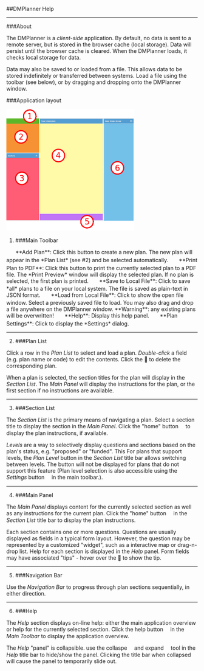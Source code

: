 ##DMPlanner Help

---

###About

The DMPlanner is a *client-side* application. By default, no data is sent to a remote server, but is
stored in the browser cache (local storage). Data will persist until the browser cache is cleared.
When the DMPlanner loads, it checks local storage for data.

Data may also be saved to or loaded from a file. This allows data to be stored indefinitely or transferred
between systems. Load a file using the toolbar (see below), or by dragging and dropping onto the DMPlanner window.

###Application layout

![DMPlanner layout](resources/doc/images/layout.png "DMPlanner layout")

1. ###Main Toolbar
  <div class="x-tool x-panel-header-light" style="vertical-align:middle;width:20px;height:20px;text-align:center;padding-top:1px;display:inline-block;border:0;background-color:inherit"><img style="opacity:1;background-color:inherit" role="presentation" src="data:image/gif;base64,R0lGODlhAQABAID/AMDAwAAAACH5BAEAAAAALAAAAAABAAEAAAICRAEAOw==" class="x-tool-img x-tool-plus"></div>
  **Add Plan**: Click this button to create a new plan. The new plan will appear in the *Plan List* (see #2) and be selected automatically.

  <div class="x-tool x-panel-header-light" style="vertical-align:middle;width:20px;height:20px;text-align:center;padding-top:1px;display:inline-block;border:0;background-color:inherit"><img style="opacity:1;background-color:inherit" role="presentation" src="data:image/gif;base64,R0lGODlhAQABAID/AMDAwAAAACH5BAEAAAAALAAAAAABAAEAAAICRAEAOw==" class="x-tool-img x-tool-print"></div>
  **Print Plan to PDF**: Click this button to print the currently selected plan to a PDF file. The *Print Preview* window will
  display the selected plan. If no plan is selected, the first plan is printed.

  <div style="vertical-align:middle;width:20px;height:20px;text-align:center;display:inline-block;border:0;background-color:inherit"><span style="font-family:FontAwesome;font-size:16px;color:#666;">&#xf0c7;</span></div>
  **Save to Local File**: Click to save *all* plans to a file on your local system. The file is saved as plain-text in JSON format.

  <div style="vertical-align:middle;width:20px;height:20px;text-align:center;display:inline-block;border:0;background-color:inherit"><span style="font-family:FontAwesome;font-size:16px;color:#666;">&#xf093;</span></div>
  **Load from Local File**: Click to show the open file window. Select a previously saved file to load. You may also drag and drop a
  file anywhere on the DMPlanner window. **Warning**: any existing plans will be overwritten!

  <div class="x-tool x-panel-header-light" style="vertical-align:middle;width:20px;height:20px;text-align:center;padding-top:1px;display:inline-block;border:0;background-color:inherit"><img style="opacity:1;background-color:inherit" role="presentation" src="data:image/gif;base64,R0lGODlhAQABAID/AMDAwAAAACH5BAEAAAAALAAAAAABAAEAAAICRAEAOw==" class="x-tool-img x-tool-help"></div>
  **Help**: Display this help panel.

  <div class="x-tool x-panel-header-light" style="vertical-align:middle;width:20px;height:20px;text-align:center;padding-top:1px;display:inline-block;border:0;background-color:inherit"><img style="opacity:1;background-color:inherit" role="presentation" src="data:image/gif;base64,R0lGODlhAQABAID/AMDAwAAAACH5BAEAAAAALAAAAAABAAEAAAICRAEAOw==" class="x-tool-img x-tool-gear"></div>
  **Plan Settings**: Click to display the *Settings* dialog.

  ---

2. ###Plan List

  Click a row in the *Plan List* to select and load a plan. *Double-click* a field (e.g. plan name or code) to edit the contents.
  Click the <span class="fa">&#xf00d;</span> to delete the corresponding plan.

  When a plan is selected, the section titles for the plan will display in the *Section List*. The *Main Panel* will display
  the instructions for the plan, or the first section if no instructions are available.

  ---

3. ###Section List

  The *Section List* is the primary means of navigating a plan. Select a section title to display the section in the *Main Panel*.
  Click the "home" button <span  style="font-family:FontAwesome;">&#xf015;</span> to display the plan instructions, if available.

  *Levels*  are a way to selectively display questions and sections based on the plan's status, e.g. "proposed" or "funded". This
  For plans that support levels, the *Plan Level* button in the *Section List* title bar allows switching between levels. The button
  will not be displayed for plans that do not support this feature (Plan level selection is also accessible using the *Settings* button
  <span  style="font-family:FontAwesome;">&#xf013;</span> in the main toolbar.).

  ---

4. ###Main Panel

  The *Main Panel* displays content for the currently selected section as well as any instructions for the current plan. Click the
  "home" button <span  style="font-family:FontAwesome;">&#xf015;</span> in the *Section List* title bar to display the plan instructions.

  Each section contains one or more questions. Questions are usually displayed as fields in a typical form layout. However, the question
  may be represented by a customized "widget", such as a interactive map or drag-n-drop list. Help for each section is displayed in the *Help*
  panel. Form fields may have associated "tips" - hover over the <span class="fa dmp-icon-guidance sup" data-qtip="This is an example">&#xf059;</span>
  to show the tip.

  ---

5. ###Navigation Bar

  Use the *Navigation Bar* to progress through plan sections sequentially, in either direction.

  ---

6. ###Help

  The *Help* section displays on-line help: either the main application overview or help for the currently selected section.
  Click the help button <span  style="font-family:FontAwesome;">&#xf059;</span> in the *Main Toolbar* to display the application overview.

  The *Help* "panel" is collapsible. use the collaspe <span  style="font-family:FontAwesome;">&#xf138;</span> and expand <span  style="font-family:FontAwesome;">&#xf137;</span> tool
  in the *Help* title bar to hide/show the panel. Clicking the title bar when collapsed will cause the panel to temporarily slide out.
